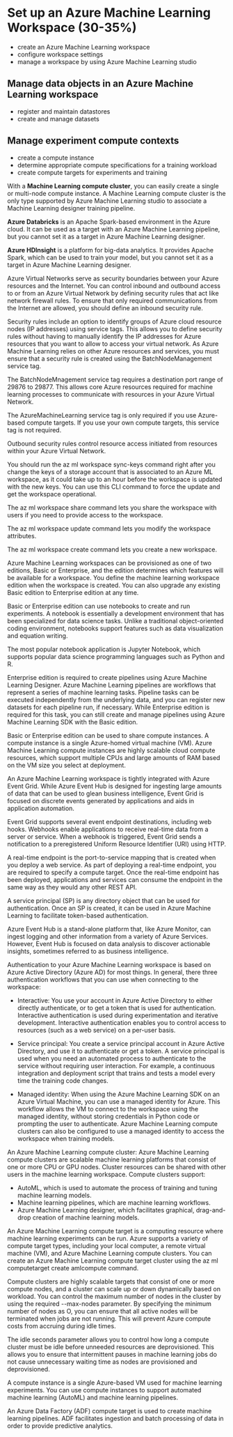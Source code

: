 # Set up an Azure Machine Learning Workspace (30-35%)
* create an Azure Machine Learning workspace
* configure workspace settings
* manage a workspace by using Azure Machine Learning studio

## Manage data objects in an Azure Machine Learning workspace
* register and maintain datastores
* create and manage datasets

## Manage experiment compute contexts
* create a compute instance
* determine appropriate compute specifications for a training workload
* create compute targets for experiments and training

With a **Machine Learning compute cluster**, you can easily create a single or multi-node compute instance. A Machine Learning compute cluster is the only type supported by Azure Machine Learning studio to associate a Machine Learning designer training pipeline.

**Azure Databricks** is an Apache Spark-based environment in the Azure cloud. It can be used as a target with an Azure Machine Learning pipeline, but you cannot set it as a target in Azure Machine Learning designer.

**Azure HDlnsight** is a platform for big-data analytics. It provides Apache Spark, which can be used to train your model, but you cannot set it as a target in Azure Machine Learning designer.

Azure Virtual Networks serve as security boundaries between your Azure resources and the Internet. You can control inbound and outbound access to or from an Azure Virtual Network by defining security rules that act like network firewall rules. To ensure that only required communications from the Internet are allowed, you should define an inbound security rule.

Security rules include an option to identify groups of Azure cloud resource nodes (IP addresses) using service tags. This allows you to define security rules without having to manually identify the IP addresses for Azure resources that you want to allow to access your virtual network. As Azure Machine Learning relies on other Azure resources and services, you must ensure that a security rule is created using the BatchNodeManagement service tag.

The BatchNodeMnagement service tag requires a destination port range of 29876 to 29877. This allows core Azure resources required for machine learning processes to communicate with resources in your Azure Virtual Network.

The AzureMachineLearning service tag is only required if you use Azure-based compute targets. If you use your own compute targets, 
this service tag is not required.

Outbound security rules control resource access initiated from resources within your Azure Virtual Network.

You should run the az ml workspace sync-keys command right after you change the keys of a storage account that is associated to an Azure ML workspace, as it could take up to an hour before the workspace is updated with the new keys. You can use this CLI command to force the update and get the workspace operational.

The az ml workspace share command lets you share the workspace with users if you need to provide access to the workspace. 

The az ml workspace update command lets you modify the workspace attributes.

The az ml workspace create command lets you create a new workspace.

Azure Machine Learning workspaces can be provisioned as one of two editions, Basic or Enterprise, and the edition determines which features will be available for a workspace. You define the machine learning workspace edition when the workspace is created. You can also upgrade any existing Basic edition to Enterprise edition at any time.

Basic or Enterprise edition can use notebooks to create and run experiments. A notebook is essentially a development environment that has been specialized for data science tasks. Unlike a traditional object-oriented coding environment, notebooks support features such as data visualization and equation writing.

The most popular notebook application is Jupyter Notebook, which supports popular data science programming languages such as Python and R.

Enterprise edition is required to create pipelines using Azure Machine Learning Designer. Azure Machine Learning pipelines are workflows that represent a series of machine learning tasks. Pipeline tasks can be executed independently from the underlying data, and you can register new datasets for each pipeline run, if necessary. While Enterprise edition is required for this task, you can still create and manage pipelines using Azure Machine Learning SDK with the Basic edition.

Basic or Enterprise edition can be used to share compute instances. A compute instance is a single Azure-homed virtual machine (VM). Azure Machine Learning compute instances are highly scalable cloud compute resources, which support multiple CPUs and large amounts of RAM based on the VM size you select at deployment.

An Azure Machine Learning workspace is tightly integrated with Azure Event Grid. While Azure Event Hub is designed for ingesting large 
amounts of data that can be used to glean business intelligence, Event Grid is focused on discrete events generated by applications and aids in application automation.

Event Grid supports several event endpoint destinations, including web hooks. Webhooks enable applications to receive real-time data from a server or service. When a webhook is triggered, Event Grid sends a notification to a preregistered Uniform Resource Identifier (URI) using HTTP.

A real-time endpoint is the port-to-service mapping that is created when you deploy a web service. As part of deploying a real-time
endpoint, you are required to specify a compute target. Once the real-time endpoint has been deployed, applications and services can consume the endpoint in the same way as they would any other REST API.

A service principal (SP) is any directory object that can be used for authentication. Once an SP is created, it can be used in Azure Machine Learning to facilitate token-based authentication.

Azure Event Hub is a stand-alone platform that, like Azure Monitor, can ingest logging and other information from a variety of Azure Services. However, Event Hub is focused on data analysis to discover actionable insights, sometimes referred to as business intelligence.

Authentication to your Azure Machine Learning workspace is based on Azure Active Directory (Azure AD) for most things. In general, there three authentication workflows that you can use when connecting to the workspace:

* Interactive: You use your account in Azure Active Directory to either directly authenticate, or to get a token that is used for authentication. Interactive authentication is used during experimentation and iterative development. Interactive authentication enables you to control access to resources (such as a web service) on a per-user basis.

* Service principal: You create a service principal account in Azure Active Directory, and use it to authenticate or get a token. A service principal is used when you need an automated process to authenticate to the service without requiring user interaction. For example, a continuous integration and deployment script that trains and tests a model every time the training code changes.

* Managed identity: When using the Azure Machine Learning SDK on an Azure Virtual Machine, you can use a managed identity for Azure. This workflow allows the VM to connect to the workspace using the managed identity, without storing credentials in Python code or prompting the user to authenticate. Azure Machine Learning compute clusters can also be configured to use a managed identity to access the workspace when training models.

An Azure Machine Learning compute cluster:
Azure Machine Learning compute clusters are scalable machine learning platforms that consist of one or more CPU or GPU nodes. Cluster resources can be shared with other users in the machine learning workspace. Compute clusters support:

* AutoML, which is used to automate the process of training and tuning machine learning models.
* Machine learning pipelines, which are machine learning workflows.
* Azure Machine Learning designer, which facilitates graphical, drag-and-drop creation of machine learning models.

An Azure Machine Learning compute target is a computing resource where machine learning experiments can be run. Azure supports a variety of compute target types, including your local computer, a remote virtual machine (VM), and Azure Machine Learning compute clusters. You can create an Azure Machine Learning compute target cluster using the az ml computetarget create amlcompute command.

Compute clusters are highly scalable targets that consist of one or more compute nodes, and a cluster can scale up or down dynamically based on workload. You can control the maximum number of nodes in the cluster by using the required --max-nodes parameter. By specifying the minimum number of nodes as O, you can ensure that all active nodes will be terminated when jobs are not running. This will prevent Azure compute costs from accruing during idle times.

The idle seconds parameter allows you to control how long a compute cluster must be idle before unneeded resources are deprovisioned. This allows you to ensure that intermittent pauses in machine learning jobs do not cause unnecessary waiting time as nodes are provisioned and deprovisioned.

A compute instance is a single Azure-based VM used for machine learning experiments. You can use compute instances to support automated machine learning (AutoML) and machine learning pipelines.

An Azure Data Factory (ADF) compute target is used to create machine learning pipelines. ADF facilitates ingestion and batch processing of data in order to provide predictive analytics.

